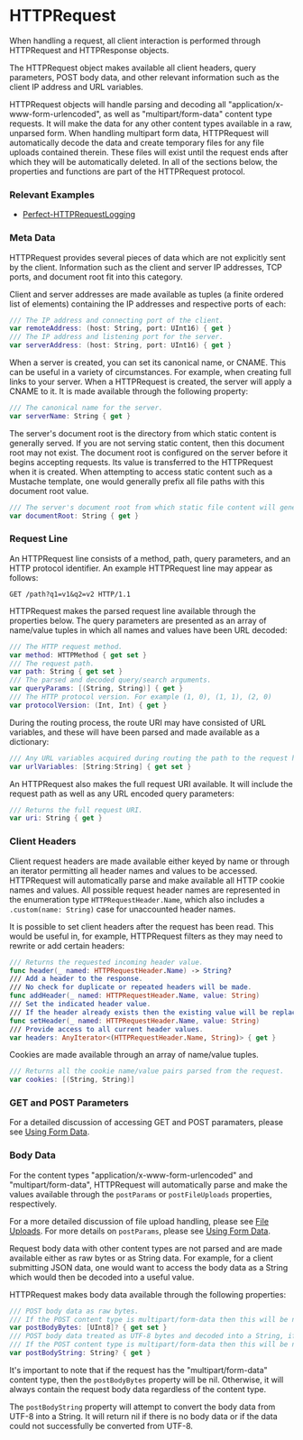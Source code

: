 # HTTPRequest

When handling a request, all client interaction is performed through HTTPRequest and HTTPResponse objects.

The HTTPRequest object makes available all client headers, query parameters, POST body data, and other relevant information such as the client IP address and URL variables.

HTTPRequest objects will handle parsing and decoding all "application/x-www-form-urlencoded", as well as "multipart/form-data" content type requests. It will make the data for any other content types available in a raw, unparsed form. When handling multipart form data, HTTPRequest will automatically decode the data and create temporary files for any file uploads contained therein. These files will exist until the request ends after which they will be automatically deleted. In all of the sections below, the properties and functions are part of the HTTPRequest protocol.

### Relevant Examples

* [Perfect-HTTPRequestLogging](https://github.com/PerfectExamples/Perfect-HTTPRequestLogging)

### Meta Data

HTTPRequest provides several pieces of data which are not explicitly sent by the client. Information such as the client and server IP addresses, TCP ports, and document root fit into this category.

Client and server addresses are made available as tuples (a finite ordered list of elements) containing the IP addresses and respective ports of each:

```swift
/// The IP address and connecting port of the client.
var remoteAddress: (host: String, port: UInt16) { get }
/// The IP address and listening port for the server.
var serverAddress: (host: String, port: UInt16) { get }
```

When a server is created, you can set its canonical name, or CNAME. This can be useful in a variety of circumstances. For example, when creating full links to your server. When a HTTPRequest is created, the server will apply a CNAME to it. It is made available through the following property:

```swift
/// The canonical name for the server.
var serverName: String { get }
```

The server's document root is the directory from which static content is generally served. If you are not serving static content, then this document root may not exist. The document root is configured on the server before it begins accepting requests. Its value is transferred to the HTTPRequest when it is created. When attempting to access static content such as a Mustache template, one would generally prefix all file paths with this document root value.

```swift
/// The server's document root from which static file content will generally be served.
var documentRoot: String { get }
```

### Request Line

An HTTPRequest line consists of a method, path, query parameters, and an HTTP protocol identifier. An example HTTPRequest line may appear as follows:

```
GET /path?q1=v1&q2=v2 HTTP/1.1
```

HTTPRequest makes the parsed request line available through the properties below. The query parameters are presented as an array of name/value tuples in which all names and values have been URL decoded:

```swift
/// The HTTP request method.
var method: HTTPMethod { get set }
/// The request path.
var path: String { get set }
/// The parsed and decoded query/search arguments.
var queryParams: [(String, String)] { get }
/// The HTTP protocol version. For example (1, 0), (1, 1), (2, 0)
var protocolVersion: (Int, Int) { get }
```

During the routing process, the route URI may have consisted of URL variables, and these will have been parsed and made available as a dictionary:

```swift
/// Any URL variables acquired during routing the path to the request handler.
var urlVariables: [String:String] { get set }
```

An HTTPRequest also makes the full request URI available. It will include the request path as well as any URL encoded query parameters:

```swift
/// Returns the full request URI.
var uri: String { get }
```

### Client Headers

Client request headers are made available either keyed by name or through an iterator permitting all header names and values to be accessed. HTTPRequest will automatically parse and make available all HTTP cookie names and values. All possible request header names are represented in the enumeration type ```HTTPRequestHeader.Name```, which also includes a ```.custom(name: String)``` case for unaccounted header names.

It is possible to set client headers after the request has been read. This would be useful in, for example, HTTPRequest filters as they may need to rewrite or add certain headers:

```swift
/// Returns the requested incoming header value.
func header(_ named: HTTPRequestHeader.Name) -> String?
/// Add a header to the response.
/// No check for duplicate or repeated headers will be made.
func addHeader(_ named: HTTPRequestHeader.Name, value: String)
/// Set the indicated header value.
/// If the header already exists then the existing value will be replaced.
func setHeader(_ named: HTTPRequestHeader.Name, value: String)
/// Provide access to all current header values.
var headers: AnyIterator<(HTTPRequestHeader.Name, String)> { get }
```

Cookies are made available through an array of name/value tuples.

```swift
/// Returns all the cookie name/value pairs parsed from the request.
var cookies: [(String, String)] 
```

### GET and POST Parameters

For a detailed discussion of accessing GET and POST paramaters, please see [Using Form Data](formData.md).

### Body Data

For the content types "application/x-www-form-urlencoded" and "multipart/form-data", HTTPRequest will automatically parse and make the values available through the ```postParams``` or ```postFileUploads``` properties, respectively. 

For a more detailed discussion of file upload handling, please see [File Uploads](fileUploads.md). For more details on ```postParams```, please see [Using Form Data](formData.md).

Request body data with other content types are not parsed and are made available either as raw bytes or as String data. For example, for a client submitting JSON data, one would want to access the body data as a String which would then be decoded into a useful value.

HTTPRequest makes body data available through the following properties:

```swift
/// POST body data as raw bytes.
/// If the POST content type is multipart/form-data then this will be nil.
var postBodyBytes: [UInt8]? { get set }
/// POST body data treated as UTF-8 bytes and decoded into a String, if possible.
/// If the POST content type is multipart/form-data then this will be nil.
var postBodyString: String? { get }
```

It's important to note that if the request has the "multipart/form-data" content type, then the ```postBodyBytes``` property will be nil. Otherwise, it will always contain the request body data regardless of the content type.

The ```postBodyString``` property will attempt to convert the body data from UTF-8 into a String. It will return nil if there is no body data or if the data could not successfully be converted from UTF-8.
